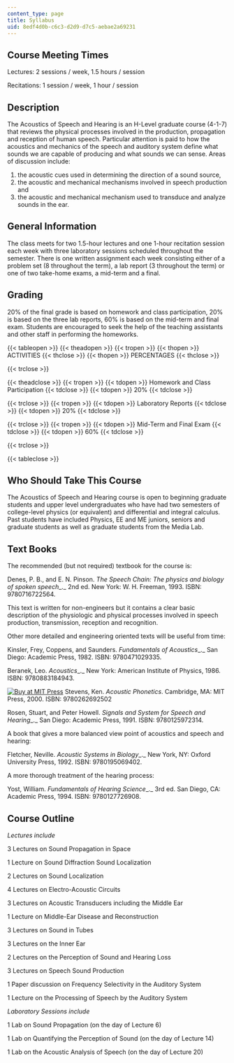 ```yaml
---
content_type: page
title: Syllabus
uid: 8edf4d0b-c6c3-d2d9-d7c5-aebae2a69231
---
```


Course Meeting Times
--------------------

Lectures: 2 sessions / week, 1.5 hours / session

Recitations: 1 session / week, 1 hour / session

Description
-----------

The Acoustics of Speech and Hearing is an H-Level graduate course (4-1-7) that reviews the physical processes involved in the production, propagation and reception of human speech. Particular attention is paid to how the acoustics and mechanics of the speech and auditory system define what sounds we are capable of producing and what sounds we can sense. Areas of discussion include:

1.  the acoustic cues used in determining the direction of a sound source,
2.  the acoustic and mechanical mechanisms involved in speech production and
3.  the acoustic and mechanical mechanism used to transduce and analyze sounds in the ear.

General Information
-------------------

The class meets for two 1.5-hour lectures and one 1-hour recitation session each week with three laboratory sessions scheduled throughout the semester. There is one written assignment each week consisting either of a problem set (8 throughout the term), a lab report (3 throughout the term) or one of two take-home exams, a mid-term and a final.

Grading
-------

20% of the final grade is based on homework and class participation, 20% is based on the three lab reports, 60% is based on the mid-term and final exam. Students are encouraged to seek the help of the teaching assistants and other staff in performing the homeworks.

{{< tableopen >}}
{{< theadopen >}}
{{< tropen >}}
{{< thopen >}}
ACTIVITIES
{{< thclose >}}
{{< thopen >}}
PERCENTAGES
{{< thclose >}}

{{< trclose >}}

{{< theadclose >}}
{{< tropen >}}
{{< tdopen >}}
Homework and Class Participation
{{< tdclose >}}
{{< tdopen >}}
20%
{{< tdclose >}}

{{< trclose >}}
{{< tropen >}}
{{< tdopen >}}
Laboratory Reports
{{< tdclose >}}
{{< tdopen >}}
20%
{{< tdclose >}}

{{< trclose >}}
{{< tropen >}}
{{< tdopen >}}
Mid-Term and Final Exam
{{< tdclose >}}
{{< tdopen >}}
60%
{{< tdclose >}}

{{< trclose >}}

{{< tableclose >}}

Who Should Take This Course
---------------------------

The Acoustics of Speech and Hearing course is open to beginning graduate students and upper level undergraduates who have had two semesters of college-level physics (or equivalent) and differential and integral calculus. Past students have included Physics, EE and ME juniors, seniors and graduate students as well as graduate students from the Media Lab.

Text Books
----------

The recommended (but not required) textbook for the course is:

Denes, P. B., and E. N. Pinson. _The Speech Chain: The physics and biology of spoken speech__._ 2nd ed. New York: W. H. Freeman, 1993. ISBN: 9780716722564.

This text is written for non-engineers but it contains a clear basic description of the physiologic and physical processes involved in speech production, transmission, reception and recognition.

Other more detailed and engineering oriented texts will be useful from time:

Kinsler, Frey, Coppens, and Saunders. _Fundamentals of Acoustics__._ San Diego: Academic Press, 1982. ISBN: 9780471029335.

Beranek, Leo. _Acoustics__._ New York: American Institute of Physics, 1986. ISBN: 9780883184943.

[![Buy at MIT Press](/images/mp_logo.gif)](https://mitpress.mit.edu/9780262692502) Stevens, Ken. _Acoustic Phonetics_. Cambridge, MA: MIT Press, 2000. ISBN: 9780262692502

Rosen, Stuart, and Peter Howell. _Signals and System for Speech and Hearing__._ San Diego: Academic Press, 1991. ISBN: 9780125972314.

A book that gives a more balanced view point of acoustics and speech and hearing:

Fletcher, Neville. _Acoustic Systems in Biology__._ New York, NY: Oxford University Press, 1992. ISBN: 9780195069402.

A more thorough treatment of the hearing process:

Yost, William. _Fundamentals of Hearing Science__._ 3rd ed. San Diego, CA: Academic Press, 1994. ISBN: 9780127726908.

Course Outline
--------------

_Lectures include_

3 Lectures on Sound Propagation in Space

1 Lecture on Sound Diffraction Sound Localization

2 Lectures on Sound Localization

4 Lectures on Electro-Acoustic Circuits

3 Lectures on Acoustic Transducers including the Middle Ear

1 Lecture on Middle-Ear Disease and Reconstruction

3 Lectures on Sound in Tubes

3 Lectures on the Inner Ear

2 Lectures on the Perception of Sound and Hearing Loss

3 Lectures on Speech Sound Production

1 Paper discussion on Frequency Selectivity in the Auditory System

1 Lecture on the Processing of Speech by the Auditory System

_Laboratory Sessions include_

1 Lab on Sound Propagation (on the day of Lecture 6)

1 Lab on Quantifying the Perception of Sound (on the day of Lecture 14)

1 Lab on the Acoustic Analysis of Speech (on the day of Lecture 20)
